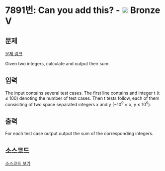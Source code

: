# 7891번: Can you add this? - <img src="https://static.solved.ac/tier_small/1.svg" style="height:20px" /> Bronze V

<!-- performance -->

<!-- 문제 제출 후 깃허브에 푸시를 했을 때 제출한 코드의 성능이 입력될 공간입니다.-->

<!-- end -->

## 문제

[문제 링크](https://boj.kr/7891)

<p>Given two integers, calculate and output their sum.</p>

## 입력

<p>The input contains several test cases. The first line contains and integer t (t ≤ 100) denoting the number of test cases. Then t tests follow, each of them consisiting of two space separated integers x and y (−10<sup>9</sup> ≤ x, y ≤ 10<sup>9</sup>).</p>

## 출력

<p>For each test case output output the sum of the corresponding integers.</p>

## 소스코드

[소스코드 보기](Can%20you%20add%20this?.cpp)